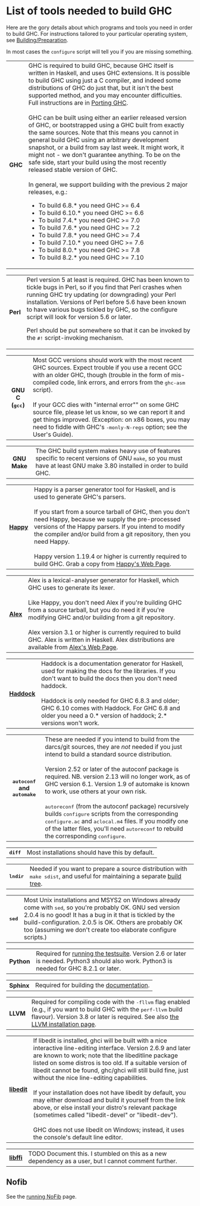 # List of tools needed to build GHC


Here are the gory details about which programs and tools you need in order to build GHC.  For instructions tailored to your particular operating system, see [Building/Preparation](building/preparation).


In most cases the `configure` script will tell you if you are missing something.

<table><tr><th>GHC</th>
<td>
GHC is required to build GHC, because GHC itself is
written in Haskell, and uses GHC extensions.  It is possible
to build GHC using just a C compiler, and indeed some
distributions of GHC do just that, but it isn&apos;t the best
supported method, and you may encounter difficulties.  Full
instructions are in <a href="building/porting">Porting GHC</a>.
<br><br>
GHC can be built using either an earlier released
version of GHC, or
bootstrapped using a GHC built from exactly the same
sources.  Note that this means you cannot in general build
GHC using an arbitrary development snapshot, or a build from
say last week.  It might work, it might not - we don&apos;t
guarantee anything.  To be on the safe side, start your
build using the most recently released stable version of
GHC.
<br><br>
In general, we support building with the previous 2
major releases, e.g.:

- To build 6.8.* you need GHC &gt;= 6.4
- To build 6.10.* you need GHC &gt;= 6.6
- To build 7.4.* you need GHC &gt;= 7.0
- To build 7.6.* you need GHC &gt;= 7.2
- To build 7.8.* you need GHC &gt;= 7.4
- To build 7.10.* you need GHC &gt;= 7.6
- To build 8.0.* you need GHC &gt;= 7.8
- To build 8.2.* you need GHC &gt;= 7.10

</td></tr></table>

<table><tr><th>Perl</th>
<td>
Perl version 5 at least is required.  GHC has been known to
tickle bugs in Perl, so if you find that Perl crashes when
running GHC try updating (or downgrading) your Perl
installation.  Versions of Perl before 5.6 have been known to have
various bugs tickled by GHC, so the configure script
will look for version 5.6 or later.
  
Perl should be put somewhere so that it can be invoked
by the <tt>#!</tt> script-invoking mechanism.
</td></tr></table>


<table><tr><th>GNU C (<tt>gcc</tt>)</th>
<td>
Most GCC versions should work with the most recent GHC
sources.  Expect trouble if you use a recent GCC with
an older GHC, though (trouble in the form of mis-compiled code,
link errors, and errors from the <tt>ghc-asm</tt>
script).
<br><br>
If your GCC dies with &quot;internal error&quot;&quot; on
some GHC source file, please let us know, so we can report
it and get things improved.  (Exception: on x86
boxes, you may need to fiddle with GHC&apos;s
<tt>-monly-N-regs</tt> option; see the User&apos;s
Guide).
</td></tr></table>

<table><tr><th>GNU Make</th>
<td>
The GHC build system makes heavy use of features
specific to recent versions of GNU <tt>make</tt>, so
you must have at least GNU make 3.80 installed in
order to build GHC.
</td></tr></table>


<table><tr><th><a href="http://www.haskell.org/happy"> Happy</a></th>
<td>
Happy is a parser generator tool for Haskell, and is
used to generate GHC&apos;s parsers.
<br><br>
If you start from a source tarball of GHC, then you don&apos;t need Happy, because we supply the
pre-processed versions of the Happy parsers.  If you intend to
modify the compiler and/or build from a git repository, then you
need Happy.
<br><br>
Happy version 1.19.4 or higher is currently required to build GHC.
Grab a copy from
<a href="http://www.haskell.org/happy/"> Happy&apos;s Web Page</a>.
</td></tr></table>


<table><tr><th><a href="http://www.haskell.org/alex/"> Alex</a></th>
<td>
Alex is a lexical-analyser generator for Haskell,
which GHC uses to generate its lexer.
<br><br>
Like Happy, you don&apos;t need Alex if you&apos;re building GHC from a
source tarball, but you do need it if you&apos;re modifying GHC and/or
building from a git repository.
<br><br>
Alex version 3.1 or higher is currently required to build GHC.
Alex is
written in Haskell.
Alex distributions are available from 
<a href="http://www.haskell.org/alex/"> Alex&apos;s Web Page</a>.
</td></tr></table>


<table><tr><th><a href="http://www.haskell.org/haddock/"> Haddock</a></th>
<td>
Haddock is a documentation generator for Haskell,
used for making the docs for the libraries. If you don&apos;t want to build the docs then you don&apos;t need haddock.
<br><br>
Haddock is only needed for GHC 6.8.3 and older; GHC 6.10 comes with Haddock.  
For GHC 6.8 and older you need a 0.* version of haddock; 2.* versions won&apos;t work.
</td></tr></table>


<table><tr><th><tt>autoconf</tt> and <tt>automake</tt></th>
<td>
These are needed if you intend to build from the
darcs/git sources, they are <i>not</i> needed if you
just intend to build a standard source distribution.
<br><br>
Version 2.52 or later of the autoconf package is required.
NB. version 2.13 will no longer work, as of GHC version
6.1.  Version 1.9 of automake is known to work, use others at
your own risk.
<br><br>
<tt>autoreconf</tt> (from the autoconf package)
recursively builds <tt>configure</tt> scripts from
the corresponding <tt>configure.ac</tt> and
<tt>aclocal.m4</tt> files.  If you modify one of
the latter files, you&apos;ll need <tt>autoreconf</tt> to
rebuild the corresponding <tt>configure</tt>.
</td></tr></table>


<table><tr><th><tt>diff</tt></th>
<td>
Most installations should have this by default.
</td></tr></table>


<table><tr><th><tt>lndir</tt></th>
<td>
Needed if you want to prepare a source distribution with 
<tt>make sdist</tt>, and useful for maintaining a separate
<a href="building/using">build tree</a>.
</td></tr></table>


<table><tr><th><tt>sed</tt></th>
<td>
Most Unix installations and MSYS2 on
Windows already come with <tt>sed</tt>, so you&apos;re probably OK.
GNU sed version 2.0.4 is no good!  It has a bug
in it that is tickled by the build-configuration.  2.0.5 is
OK. Others are probably OK too (assuming we don&apos;t create too
elaborate configure scripts.)
</td></tr></table>


<table><tr><th>Python</th>
<td>
Required for <a href="building/running-tests">running the testsuite</a>.
Version 2.6 or later is needed. Python3 should also work.
Python3 is needed for GHC 8.2.1 or later.
</td></tr></table>


<table><tr><th>Sphinx</th>
<td>
Required for building the <a href="building/docs">documentation</a>.
</td></tr></table>


<table><tr><th>LLVM</th>
<td>
Required for compiling code with the <tt>-fllvm</tt> flag enabled (e.g., if you want to build GHC with the <tt>perf-llvm</tt> build flavour). Version 3.8 or later is required. See also <a href="commentary/compiler/backends/llvm/installing">the LLVM installation page</a>.
</td></tr></table>


<table><tr><th><a href="http://www.thrysoee.dk/editline/"> libedit</a></th>
<td>
If libedit is installed, ghci will be built with a nice interactive line-editing interface.  
Version 2.6.9 and later are known to work; note that the libeditline package listed on some distros is too old.
If a suitable version of libedit cannot be found, ghc/ghci will still build fine, just without the nice line-editing capabilities.
<br><br> If your installation does not have libedit by default, you may either download and build it yourself from the link above, or else install your distro&apos;s relevant package (sometimes called &quot;libedit-devel&quot; or &quot;libedit-dev&quot;).
<br><br>GHC does not use libedit on Windows; instead, it uses the console&apos;s default line editor.
</td></tr></table>


<table><tr><th><a href="http://sourceware.org/libffi/"> libffi</a></th>
<td>
TODO Document this.  I stumbled on this as a new dependency as a user, but I cannot comment further.
</td></tr></table>


## Nofib


See the [running NoFib](building/running-no-fib) page.
